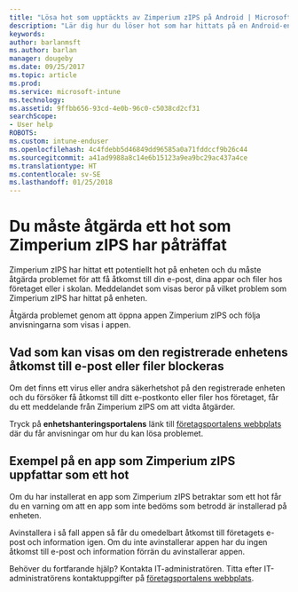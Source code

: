 ```yaml
---
title: "Lösa hot som upptäckts av Zimperium zIPS på Android | Microsoft Docs"
description: "Lär dig hur du löser hot som har hittats på en Android-enhet."
keywords: 
author: barlanmsft
ms.author: barlan
manager: dougeby
ms.date: 09/25/2017
ms.topic: article
ms.prod: 
ms.service: microsoft-intune
ms.technology: 
ms.assetid: 9ffbb656-93cd-4e0b-96c0-c5038cd2cf31
searchScope:
- User help
ROBOTS: 
ms.custom: intune-enduser
ms.openlocfilehash: 4c4fdebb5d46849dd96585a0a71fddccf9b26c44
ms.sourcegitcommit: a41ad9988a8c14e6b15123a9ea9bc29ac437a4ce
ms.translationtype: HT
ms.contentlocale: sv-SE
ms.lasthandoff: 01/25/2018
---
```

# <a name="you-need-to-resolve-a-threat-found-by-zimperium-zips"></a>Du måste åtgärda ett hot som Zimperium zIPS har påträffat

Zimperium zIPS har hittat ett potentiellt hot på enheten och du måste åtgärda problemet för att få åtkomst till din e-post, dina appar och filer hos företaget eller i skolan. Meddelandet som visas beror på vilket problem som Zimperium zIPS har hittat på enheten.

Åtgärda problemet genom att öppna appen Zimperium zIPS och följa anvisningarna som visas i appen.

## <a name="what-you-might-see-if-your-enrolled-device-is-blocked-from-accessing-email-or-files"></a>Vad som kan visas om den registrerade enhetens åtkomst till e-post eller filer blockeras

Om det finns ett virus eller andra säkerhetshot på den registrerade enheten och du försöker få åtkomst till ditt e-postkonto eller filer hos företaget, får du ett meddelande från Zimperium zIPS om att vidta åtgärder.

Tryck på **enhetshanteringsportalens** länk till [företagsportalens webbplats](https://portal.manage.microsoft.com#HelpDeskDialog) där du får anvisningar om hur du kan lösa problemet.

## <a name="example-of-an-app-that-zimperium-zips-sees-as-a-threat"></a>Exempel på en app som Zimperium zIPS uppfattar som ett hot

Om du har installerat en app som Zimperium zIPS betraktar som ett hot får du en varning om att en app som inte bedöms som betrodd är installerad på enheten.

Avinstallera i så fall appen så får du omedelbart åtkomst till företagets e-post och information igen. Om du inte avinstallerar appen har du ingen åtkomst till e-post och information förrän du avinstallerar appen.

Behöver du fortfarande hjälp? Kontakta IT-administratören. Titta efter IT-administratörens kontaktuppgifter på [företagsportalens webbplats](https://portal.manage.microsoft.com#HelpDeskDialog).
